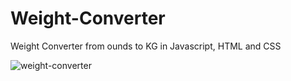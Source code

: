 # Weight-Converter

Weight Converter from ounds to KG in Javascript, HTML and CSS

![weight-converter](https://user-images.githubusercontent.com/130646112/236384474-27c83e38-4786-4d3f-ae87-010e82acfd97.png)
